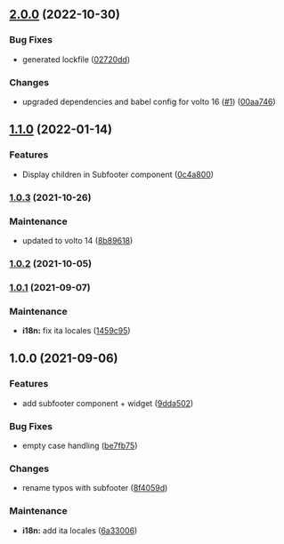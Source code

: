 ## [2.0.0](https://github.com/collective/volto-subfooter/compare/v1.1.0...v2.0.0) (2022-10-30)


### Bug Fixes

* generated lockfile ([02720dd](https://github.com/collective/volto-subfooter/commit/02720ddd973605ec92014041a964799b6199e23f))


### Changes

* upgraded dependencies and babel config for volto 16 ([#1](https://github.com/collective/volto-subfooter/issues/1)) ([00aa746](https://github.com/collective/volto-subfooter/commit/00aa746a518bd2eb572aff3f11e1eb9e56a590ee))

## [1.1.0](https://github.com/collective/volto-subfooter/compare/v1.0.3...v1.1.0) (2022-01-14)


### Features

* Display children in Subfooter component ([0c4a800](https://github.com/collective/volto-subfooter/commit/0c4a8005c6f9fd8de336578e6530f1a3eb828101))

### [1.0.3](https://github.com/collective/volto-subfooter/compare/v1.0.2...v1.0.3) (2021-10-26)


### Maintenance

* updated to volto 14 ([8b89618](https://github.com/collective/volto-subfooter/commit/8b89618da2d65a3aeab384b6bec14a83c8efb1c5))

### [1.0.2](https://github.com/collective/volto-subfooter/compare/v1.0.1...v1.0.2) (2021-10-05)

### [1.0.1](https://github.com/collective/volto-subfooter/compare/v1.0.0...v1.0.1) (2021-09-07)


### Maintenance

* **i18n:** fix ita locales ([1459c95](https://github.com/collective/volto-subfooter/commit/1459c95a09beee11c6760ac0b4b9d6f9a5f929ad))

## 1.0.0 (2021-09-06)


### Features

* add subfooter component + widget ([9dda502](https://github.com/collective/volto-subfooter/commit/9dda502b7a924e4eaf2f4340f381568e49223e77))


### Bug Fixes

* empty case handling ([be7fb75](https://github.com/collective/volto-subfooter/commit/be7fb753244381a5a99c6b48148c0141dce3b466))


### Changes

* rename typos with subfooter ([8f4059d](https://github.com/collective/volto-subfooter/commit/8f4059db3ef298d3d1cc8c236d59590db9e16f73))


### Maintenance

* **i18n:** add ita locales ([6a33006](https://github.com/collective/volto-subfooter/commit/6a330062bf4f9770fdbdaa2990194abc577930fa))

